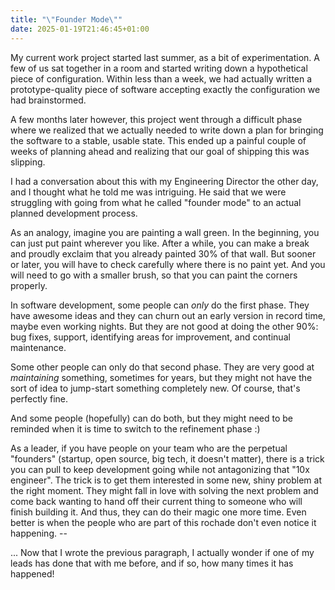 ```yaml
---
title: "\"Founder Mode\""
date: 2025-01-19T21:46:45+01:00
---
```



My current work project started last summer, as a bit of experimentation. A few of us sat together in a room and started writing down a hypothetical piece of configuration. Within less than a week, we had actually written a prototype-quality piece of software accepting exactly the configuration we had brainstormed.

A few months later however, this project went through a difficult phase where we realized that we actually needed to write down a plan for bringing the software to a stable, usable state. This ended up a painful couple of weeks of planning ahead and realizing that our goal of shipping this was slipping.

I had a conversation about this with my Engineering Director the other day, and I thought what he told me was intriguing. He said that we were struggling with going from what he called "founder mode" to an actual planned development process.

As an analogy, imagine you are painting a wall green. In the beginning, you can just put paint wherever you like. After a while, you can make a break and proudly exclaim that you already painted 30% of that wall. But sooner or later, you will have to check carefully where there is no paint yet. And you will need to go with a smaller brush, so that you can paint the corners properly.

In software development, some people can *only* do the first phase. They have awesome ideas and they can churn out an early version in record time, maybe even working nights. But they are not good at doing the other 90%: bug fixes, support, identifying areas for improvement, and continual maintenance.

Some other people can only do that second phase. They are very good at *maintaining* something, sometimes for years, but they might not have the sort of idea to jump-start something completely new. Of course, that's perfectly fine.

And some people (hopefully) can do both, but they might need to be reminded when it is time to switch to the refinement phase :)

As a leader, if you have people on your team who are the perpetual "founders" (startup, open source, big tech, it doesn't matter), there is a trick you can pull to keep development going while not antagonizing that "10x engineer". The trick is to get them interested in some new, shiny problem at the right moment. They might fall in love with solving the next problem and come back wanting to hand off their current thing to someone who will finish building it. And thus, they can do their magic one more time. Even better is when the people who are part of this rochade don't even notice it happening. --

... Now that I wrote the previous paragraph, I actually wonder if one of my leads has done that with me before, and if so, how many times it has happened!
